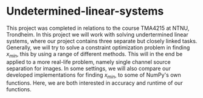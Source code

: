 # Undetermined-linear-systems

This project was completed in relations to the course TMA4215 at NTNU, Trondheim.
In this project we will work with solving undertermined linear systems, where our project contains three separate but closely linked tasks. Generally, we will try to solve a constraint optimization problem in finding $x_{min}$, this by using a range of different methods. This will in the end be applied to a more real-life problem, namely single channel source separation for images. In some settings, we will also compare our developed implementations for finding $x_{min}$, to some of NumPy's own functions. Here, we are both interested in accuracy and runtime of our functions.
